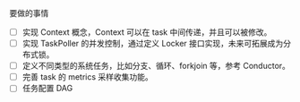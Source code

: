 要做的事情
<br>
- [ ] 实现 Context 概念，Context 可以在 task 中间传递，并且可以被修改。
- [ ] 实现 TaskPoller 的并发控制，通过定义 Locker 接口实现，未来可拓展成为分布式锁。
- [ ] 定义不同类型的系统任务，比如分支、循环、forkjoin 等，参考 Conductor。
- [ ] 完善 task 的 metrics 采样收集功能。
- [ ] 任务配置 DAG